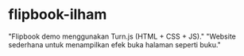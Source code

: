 # flipbook-ilham
"Flipbook demo menggunakan Turn.js (HTML + CSS + JS)."  "Website sederhana untuk menampilkan efek buka halaman seperti buku."
